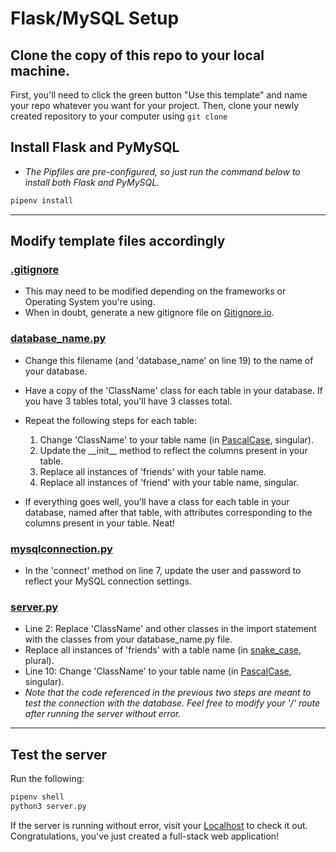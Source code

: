 # Flask/MySQL Setup

## Clone the copy of this repo to your local machine.

First, you'll need to click the green button "Use this template" and name your repo whatever you want for your project. Then, clone your newly created repository to your computer using ```git clone```

## Install Flask and PyMySQL

- *The Pipfiles are pre-configured, so just run the command below to install both Flask and PyMySQL.*

```zsh
pipenv install
```

---

## Modify template files accordingly

### [.gitignore](.gitignore)

- This may need to be modified depending on the frameworks or Operating System you're using.
- When in doubt, generate a new gitignore file on [Gitignore.io](https://www.toptal.com/developers/gitignore/).

### [database_name.py](database_name.py)

- Change this filename (and 'database_name' on line 19) to the name of your database.
- Have a copy of the 'ClassName' class for each table in your database. If you have 3 tables total, you'll have 3 classes total.
- Repeat the following steps for each table:
  
  1. Change 'ClassName' to your table name (in [PascalCase](https://en.wiktionary.org/wiki/Pascal_case), singular).
  2. Update the \_\_init\_\_ method to reflect the columns present in your table.
  3. Replace all instances of 'friends' with your table name.
  4. Replace all instances of 'friend' with your table name, singular.

- If everything goes well, you'll have a class for each table in your database, named after that table, with attributes corresponding to the columns present in your table. Neat!

### [mysqlconnection.py](mysqlconnection.py)

- In the 'connect' method on line 7, update the user and password to reflect your MySQL connection settings.

### [server.py](server.py)

- Line 2: Replace 'ClassName' and other classes in the import statement with the classes from your database_name.py file.
- Replace all instances of 'friends' with a table name (in [snake_case](https://en.wiktionary.org/wiki/snake_case), plural).
- Line 10: Change 'ClassName' to your table name (in [PascalCase](https://en.wiktionary.org/wiki/Pascal_case), singular).
- *Note that the code referenced in the previous two steps are meant to test the connection with the database. Feel free to modify your '/' route after running the server without error.*

---

## Test the server

Run the following:

```zsh
pipenv shell
python3 server.py
```

If the server is running without error, visit your [Localhost](http://localhost:5000) to check it out. Congratulations, you've just created a full-stack web application!
